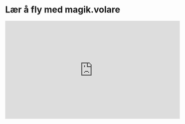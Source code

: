 
# Lær å fly med magik.volare

<iframe width="560" height="315" src="https://www.youtube.com/embed/3TuziyfpNFo" frameborder="0" allowfullscreen></iframe>
